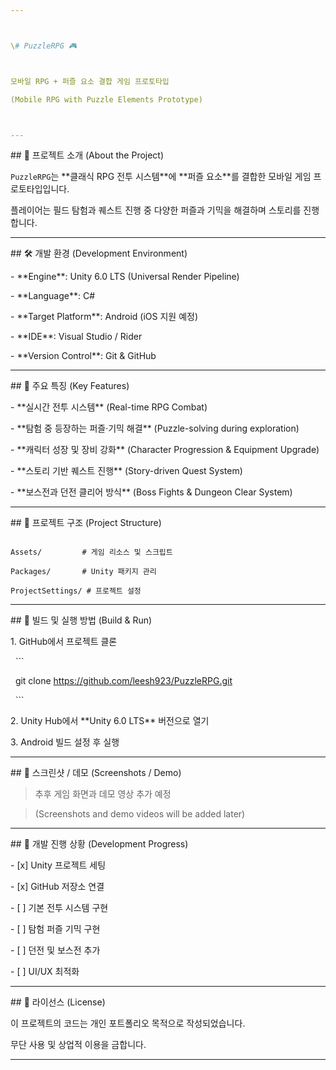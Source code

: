 ```yaml
---



\# PuzzleRPG 🎮



모바일 RPG + 퍼즐 요소 결합 게임 프로토타입

(Mobile RPG with Puzzle Elements Prototype)



---
```




\## 📖 프로젝트 소개 (About the Project)



`PuzzleRPG`는 \*\*클래식 RPG 전투 시스템\*\*에 \*\*퍼즐 요소\*\*를 결합한 모바일 게임 프로토타입입니다.

플레이어는 필드 탐험과 퀘스트 진행 중 다양한 퍼즐과 기믹을 해결하며 스토리를 진행합니다.



---



\## 🛠 개발 환경 (Development Environment)



\- \*\*Engine\*\*: Unity 6.0 LTS (Universal Render Pipeline)

\- \*\*Language\*\*: C#

\- \*\*Target Platform\*\*: Android (iOS 지원 예정)

\- \*\*IDE\*\*: Visual Studio / Rider

\- \*\*Version Control\*\*: Git \& GitHub



---



\## 🎯 주요 특징 (Key Features)



\- \*\*실시간 전투 시스템\*\* (Real-time RPG Combat)

\- \*\*탐험 중 등장하는 퍼즐·기믹 해결\*\* (Puzzle-solving during exploration)

\- \*\*캐릭터 성장 및 장비 강화\*\* (Character Progression \& Equipment Upgrade)

\- \*\*스토리 기반 퀘스트 진행\*\* (Story-driven Quest System)

\- \*\*보스전과 던전 클리어 방식\*\* (Boss Fights \& Dungeon Clear System)

---



\## 📂 프로젝트 구조 (Project Structure)



```

Assets/         # 게임 리소스 및 스크립트

Packages/       # Unity 패키지 관리

ProjectSettings/ # 프로젝트 설정

```



---



\## 🚀 빌드 및 실행 방법 (Build \& Run)



1\. GitHub에서 프로젝트 클론



&nbsp;  ```

&nbsp;  git clone https://github.com/leesh923/PuzzleRPG.git

&nbsp;  ```

2\. Unity Hub에서 \*\*Unity 6.0 LTS\*\* 버전으로 열기

3\. Android 빌드 설정 후 실행



---



\## 📸 스크린샷 / 데모 (Screenshots / Demo)



> 추후 게임 화면과 데모 영상 추가 예정

> (Screenshots and demo videos will be added later)



---



\## 📅 개발 진행 상황 (Development Progress)



\- \[x] Unity 프로젝트 세팅

\- \[x] GitHub 저장소 연결

\- \[ ] 기본 전투 시스템 구현

\- \[ ] 탐험 퍼즐 기믹 구현

\- \[ ] 던전 및 보스전 추가

\- \[ ] UI/UX 최적화



---



\## 📜 라이선스 (License)



이 프로젝트의 코드는 개인 포트폴리오 목적으로 작성되었습니다.

무단 사용 및 상업적 이용을 금합니다.



---

